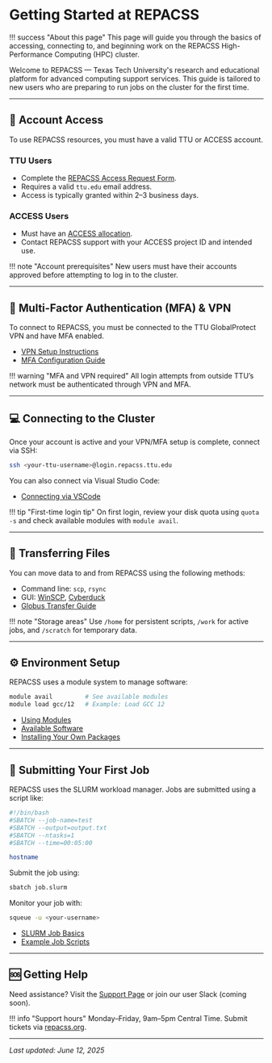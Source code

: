 # Getting Started at REPACSS

!!! success "About this page"
    This page will guide you through the basics of accessing, connecting to, and beginning work on the REPACSS High-Performance Computing (HPC) cluster.

Welcome to REPACSS — Texas Tech University's research and educational platform for advanced computing support services. This guide is tailored to new users who are preparing to run jobs on the cluster for the first time.

---

## 🧾 Account Access

To use REPACSS resources, you must have a valid TTU or ACCESS account.

### TTU Users

- Complete the [REPACSS Access Request Form](https://repacss.org/request-access).
- Requires a valid `ttu.edu` email address.
- Access is typically granted within 2–3 business days.

### ACCESS Users

- Must have an [ACCESS allocation](https://access-ci.org).
- Contact REPACSS support with your ACCESS project ID and intended use.

!!! note "Account prerequisites"
    New users must have their accounts approved before attempting to log in to the cluster.

---

## 🔐 Multi-Factor Authentication (MFA) & VPN

To connect to REPACSS, you must be connected to the TTU GlobalProtect VPN and have MFA enabled.

- [VPN Setup Instructions](../connecting/vpn.md)
- [MFA Configuration Guide](../connecting/mfa.md)

!!! warning "MFA and VPN required"
    All login attempts from outside TTU’s network must be authenticated through VPN and MFA.

---

## 💻 Connecting to the Cluster

Once your account is active and your VPN/MFA setup is complete, connect via SSH:

```bash
ssh <your-ttu-username>@login.repacss.ttu.edu
```

You can also connect via Visual Studio Code:

- [Connecting via VSCode](../connecting/vscode.md)

!!! tip "First-time login tip"
    On first login, review your disk quota using `quota -s` and check available modules with `module avail`.

---

## 📁 Transferring Files

You can move data to and from REPACSS using the following methods:

- Command line: `scp`, `rsync`
- GUI: [WinSCP](https://winscp.net), [Cyberduck](https://cyberduck.io)
- [Globus Transfer Guide](../file-transfer.md)

!!! note "Storage areas"
    Use `/home` for persistent scripts, `/work` for active jobs, and `/scratch` for temporary data.

---

## ⚙️ Environment Setup

REPACSS uses a module system to manage software:

```bash
module avail         # See available modules
module load gcc/12   # Example: Load GCC 12
```

- [Using Modules](../software/module-system.md)
- [Available Software](../software/available-software.md)
- [Installing Your Own Packages](../software/installing-packages.md)

---

## 🧪 Submitting Your First Job

REPACSS uses the SLURM workload manager. Jobs are submitted using a script like:

```bash
#!/bin/bash
#SBATCH --job-name=test
#SBATCH --output=output.txt
#SBATCH --ntasks=1
#SBATCH --time=00:05:00

hostname
```

Submit the job using:

```bash
sbatch job.slurm
```

Monitor your job with:

```bash
squeue -u <your-username>
```

- [SLURM Job Basics](../running-jobs/basics.md)
- [Example Job Scripts](../running-jobs/examples.md)

---

## 🆘 Getting Help

Need assistance? Visit the [Support Page](../support.md) or join our user Slack (coming soon).

!!! info "Support hours"
    Monday–Friday, 9am–5pm Central Time. Submit tickets via [repacss.org](https://repacss.org).

---

_Last updated: June 12, 2025_
